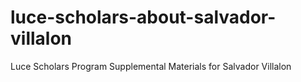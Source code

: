# luce-scholars-about-salvador-villalon
Luce Scholars Program Supplemental Materials for Salvador Villalon
